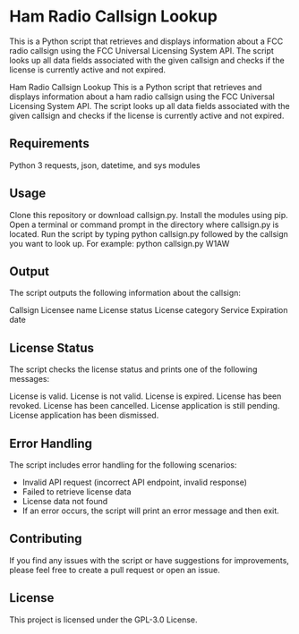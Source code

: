 # Ham Radio Callsign Lookup
This is a Python script that retrieves and displays information about a FCC radio callsign using the FCC Universal Licensing System API. The script looks up all data fields associated with the given callsign and checks if the license is currently active and not expired.

Ham Radio Callsign Lookup
This is a Python script that retrieves and displays information about a ham radio callsign using the FCC Universal Licensing System API. The script looks up all data fields associated with the given callsign and checks if the license is currently active and not expired.

## Requirements
Python 3
requests, json, datetime, and sys modules 

## Usage
Clone this repository or download callsign.py.
Install the modules using pip.
Open a terminal or command prompt in the directory where callsign.py is located.
Run the script by typing python callsign.py followed by the callsign you want to look up.
For example: python callsign.py W1AW

## Output
The script outputs the following information about the callsign:

Callsign
Licensee name
License status
License category
Service
Expiration date

## License Status
The script checks the license status and prints one of the following messages:

License is valid.
License is not valid.
License is expired.
License has been revoked.
License has been cancelled.
License application is still pending.
License application has been dismissed.

## Error Handling
The script includes error handling for the following scenarios:

* Invalid API request (incorrect API endpoint, invalid response)
* Failed to retrieve license data
* License data not found
* If an error occurs, the script will print an error message and then exit.

## Contributing
If you find any issues with the script or have suggestions for improvements, please feel free to create a pull request or open an issue.

## License
This project is licensed under the GPL-3.0 License.
